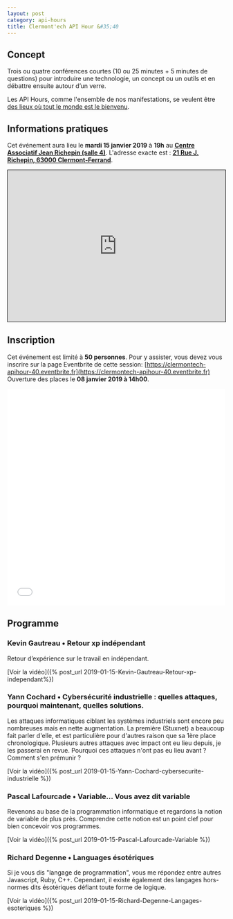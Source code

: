 ```yaml
---
layout: post
category: api-hours
title: Clermont'ech API Hour &#35;40
---
```


## Concept

Trois ou quatre conférences courtes (10 ou 25 minutes + 5 minutes de questions)
pour introduire une technologie, un concept ou un outils et en débattre ensuite
autour d’un verre.

Les API Hours, comme l'ensemble de nos manifestations, se veulent être [des
lieux où tout le monde est le bienvenu](/code-of-conduct.html).



## Informations pratiques

Cet événement aura lieu le **mardi 15 janvier 2019** à **19h** au [**Centre Associatif Jean Richepin (salle 4)**](http://www.clermont-ferrand.fr/+-Centre-Richepin-+.html). L'adresse
exacte est : [**21 Rue J. Richepin, 63000 Clermont-Ferrand**](https://www.openstreetmap.org/#map=19/45.78186/3.08506).
<iframe width="100%" height="350" frameborder="0" scrolling="no" marginheight="0" marginwidth="0" src="https://www.openstreetmap.org/export/embed.html?bbox=3.0836096405982976%2C45.780990896595334%2C3.0871394276618958%2C45.78265381775845&amp;layer=mapnik&amp;marker=45.78182142810052%2C3.0853745341300964" style="border: 1px solid black"></iframe>
<br/>

## Inscription

Cet événement est limité à **50 personnes**.  Pour y assister, vous devez vous
inscrire sur la page Eventbrite de cette session: [https://clermontech-apihour-40.eventbrite.fr](https://clermontech-apihour-40.eventbrite.fr)
Ouverture des places le **08 janvier 2019 à 14h00**.


<iframe src="//eventbrite.fr/tickets-external?eid=54523318714&ref=etckt" frameborder="0" height="500" width="100%" vspace="0" hspace="0" marginheight="5" marginwidth="5" scrolling="auto" allowtransparency="true"></iframe>

<br/>

## Programme

### Kevin Gautreau • Retour xp indépendant

Retour d’expérience sur le travail en indépendant.

[Voir la vidéo]({% post_url 2019-01-15-Kevin-Gautreau-Retour-xp-independant%})

### Yann Cochard • Cybersécurité industrielle : quelles attaques, pourquoi maintenant, quelles solutions.

Les attaques informatiques ciblant les systèmes industriels sont encore peu nombreuses mais en nette augmentation.
La première (Stuxnet) a beaucoup fait parler d'elle, et est particulière pour d'autres raison que sa 1ère place chronologique.
Plusieurs autres attaques avec impact ont eu lieu depuis, je les passerai en revue.
Pourquoi ces attaques n'ont pas eu lieu avant ? Comment s'en prémunir ?

[Voir la vidéo]({% post_url 2019-01-15-Yann-Cochard-cybersecurite-industrielle %})

### Pascal Lafourcade • Variable... Vous avez dit variable

Revenons au base de la programmation informatique et regardons la notion de
variable de plus près. Comprendre cette notion est un point clef pour bien concevoir
vos programmes.

[Voir la vidéo]({% post_url 2019-01-15-Pascal-Lafourcade-Variable %})

### Richard Degenne • Languages ésotériques

Si je vous dis "langage de programmation", vous me répondez entre autres Javascript,
Ruby, C++. Cependant, il existe également des langages hors-normes dits ésotériques
défiant toute forme de logique.

[Voir la vidéo]({% post_url 2019-01-15-Richard-Degenne-Langages-esoteriques %})
